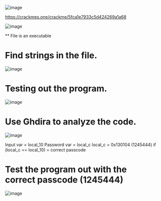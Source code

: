 ![image](https://user-images.githubusercontent.com/93418272/180906815-722a9ffb-83e2-4c8b-96c4-c92f8f70eaf5.png)

https://crackmes.one/crackme/5fca1e7933c5d424269a1a68

![image](https://user-images.githubusercontent.com/93418272/180906840-0bcc0d4b-14c9-4a6b-ae72-74c0480507dd.png)

** File is an executable

# Find strings in the file.

![image](https://user-images.githubusercontent.com/93418272/180906856-8680e8f8-781f-4a59-bcf1-64732e2c7190.png)

# Testing out the program.
![image](https://user-images.githubusercontent.com/93418272/180906879-4b7ed010-b641-4695-b321-cded0e8a1e28.png)

# Use Ghdira to analyze the code.

![image](https://user-images.githubusercontent.com/93418272/180906950-e3b67619-de2b-4462-a3fc-40c905c7734f.png)


Input var = local_10
Password var = local_c
local_c = 0x130104 (1245444)
if (local_c == local_10) = correct passcode 

# Test the program out with the correct passcode (1245444)

![image](https://user-images.githubusercontent.com/93418272/180906980-0f1613a8-32f6-4421-9e34-3fbca676acb6.png)
